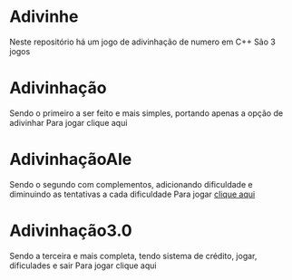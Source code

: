 # Adivinhe
Neste repositório há um jogo de adivinhação de numero em C++
São 3 jogos
# Adivinhação
Sendo o primeiro a ser feito e mais simples, portando apenas a opção de adivinhar 
Para jogar clique aqui 
# AdivinhaçãoAle
Sendo o segundo com complementos, adicionando dificuldade e diminuindo as tentativas a cada dificuldade
Para jogar [clique aqui](https://github.com/MichaelDeFreitas/Adivinha-o/blob/main/Adivinhacao.cbp)
# Adivinhação3.0
Sendo a terceira e mais completa, tendo sistema de crédito, jogar, dificulades e sair
Para jogar clique aqui 
